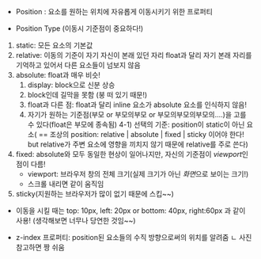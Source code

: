 -   Position
    : 요소를 원하는 위치에 자유롭게 이동시키기 위한 프로퍼티

*   Position Type (이동시 기준점이 중요하다!)

1. static: 모든 요소의 기본값
2. relative: 이동의 기준이 자기 자신이 본래 있던 자리
   float과 달리 자기 본래 자리를 기억하고 있어서 다른 요소들이 넘보지 않음
3. absolute: float과 매우 비슷!
    1. display: block으로 신분 상승
    2. block인데 길막을 못함 (붕 떠 있기 때문!)
    3. float과 다른 점: float과 달리 inline 요소가 absolute 요소를 인식하지 않음!
    4. 자기가 원하는 기준점(부모 or 부모의부모 or 부모의부모의부모의....)을 고를 수 있다(float은 부모에 종속됨)
       4-1) 선택의 기준: position이 static이 아닌 요소( == 조상의 position: relative | absolute | fixed | sticky 이어야 한다! but relative가 주변 요소에 영향을 끼치지 않기 때문에 relative를 주로 쓴다)
4. fixed: absolute와 모두 동일한 현상이 일어나지만, 자신의 기준점이 *viewport*인 점이 다름!
    - viewport: 브라우저 창의 전체 크기(실제 크기가 아닌 *화면*으로 보이는 크기!)
    - 스크롤 내리면 같이 움직임
5. sticky(지원하는 브라우저가 많이 없기 때문에 스킵~~)

-   이동을 시킬 때는 top: 10px, left: 20px or bottom: 40px, right:60px 과 같이 사용! (생각해보면 너무나 당연한 것임~~)

-   z-index 프로퍼티: position된 요소들의 수직 방향으로써의 위치를 알려줌
    ㄴ 사진 참고하면 짱 쉬움

